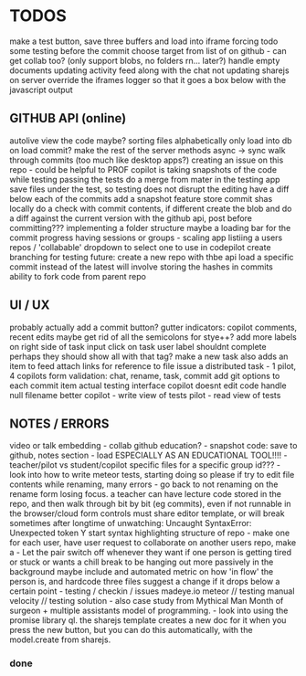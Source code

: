TODOS
=====

make a test button, save three buffers and load into iframe
forcing todo some testing before the commit
choose target from list of on github - can get collab too?
(only support blobs, no folders rn... later?)
handle empty documents updating
activity feed along with the chat
not updating sharejs on server
override the iframes logger so that it goes a box below with the javascript output

## GITHUB API (online)

autolive view the code maybe?
sorting files alphabetically
only load into db on load commit?
make the rest of the server methods async -> sync
walk through commits (too much like desktop apps?)
creating an issue on this repo - could be helpful to PROF
copilot is taking snapshots of the code while testing
passing the tests do a merge from mater in the testing app
save files under the test, so testing does not disrupt the editing
have a diff below each of the commits
add a snapshot feature
store commit shas locally
do a check with commit contents, if different create the blob and do a diff
against the current version with the github api, post before committing???
implementing a folder structure
maybe a loading bar for the commit progress
having sessions or groups - scaling app
listiing a users repos / 'collabable'
dropdown to select one to use in codepilot
create branching for testing
future: create a new repo with thbe api
load a specific commit instead of the latest
will involve storing the hashes in commits
ability to fork code from parent repo


## UI / UX

probably actually add a commit button?
gutter indicators: copilot comments, recent edits
maybe get rid of all the semicolons for stye++?
add more labels on right side of task input
click on task user label shouldnt complete
perhaps they should show all with that tag?
make a new task also adds an item to feed
attach links for reference to file issue
a distributed task - 1 pilot, 4 copilots
form validation: chat, rename, task, commit
add git options to each commit item
actual testing interface
copilot doesnt edit code
handle null filename better
copilot - write view of tests
pilot - read view of tests


## NOTES / ERRORS

video or talk embedding - collab github education? - snapshot code: save to
github, notes section - load ESPECIALLY AS AN EDUCATIONAL TOOL!!!! -
teacher/pilot vs student/copilot specific files for a specific group id??? -
look into how to write meteor tests, starting doing so please if try to edit
file contents while renaming, many errors - go back to not renaming on the
rename form losing focus. a teacher can have lecture code stored in the repo,
and then walk through bit by bit (eg commits), even if not runnable in the
browser/cloud form controls must share editor template, or will break sometimes
after longtime of unwatching: Uncaught SyntaxError: Unexpected token Y start
syntax highlighting structure of repo - make one for each user, have user
request to collaborate on another users repo, make a - Let the pair switch off
whenever they want if one person is getting tired or stuck or wants a chill
break to be hanging out more passively in the background maybe include and
automated metric on how 'in flow' the person is, and hardcode three files
suggest a change if it drops below a certain point - testing / checkin / issues
madeye.io meteor // testing manual velocity // testing solution - also case
study from Mythical Man Month of surgeon + multiple assistants model of
programming. - look into using the promise library ql. the sharejs template
creates a new doc for it when you press the new button, but you can do this
automatically, with the model.create from sharejs.


### done

<!--
hardcode three files
set up iframe html
add 'repo' field to user
make welcome template seperate, less wide
writing to the contents of a sharejs document
loading content from a repo into files, then docs
make show / hide (hide completed) button
bug - clicking on box doesnt disable it??
EDITING GITHUB PERMISSION REQUESTS:
testing out pushing to an existing repo
loading a repos content, commit history
reconfigure public only repos
change template based on roles
making the task items more usable
conflict with sharejs and docs??? renaming to files
probably something to do with using autopublish
removing login with email (just github)
have a link to rename or edit the project files...
looking at roles, changing editing profiles
make login info pop to the left | align it right
deleting and renaming button (NOW DOES) work
chat: only show initials for briefness?
github integration
make message box look nicer
remove autopublish, p/s specific datasets
have partially curved border, lower ace
make prompt to open new file on close
color rename/delete buttons on hover
if no files yet, say clicknew in list
squash preforked git history
make the chat list nicer
insert a better glyph for the current file
make settings panel info boex success?
tabbed user interface - elseif in meteor?
or rather how to do some routing in meteor
clicking on a file should go to edit tab
making a message with the commit
just make rename field focus a function
when make a newfile, autofocus rename
autofocus namefield on rename
clean up css duplication rules
option to pick roles
basic roles management
-->
